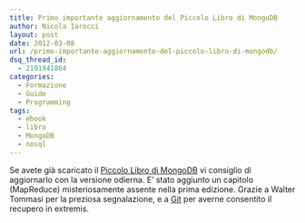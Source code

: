 ```yaml
---
title: Primo importante aggiornamento del Piccolo Libro di MongoDB
author: Nicola Iarocci
layout: post
date: 2012-03-08
url: /primo-importante-aggiornamento-del-piccolo-libro-di-mongodb/
dsq_thread_id:
  - 2191941864
categories:
  - Formazione
  - Guide
  - Programming
tags:
  - ebook
  - libro
  - MongoDB
  - nosql
---
```

Se avete già scaricato il [Piccolo Libro di MongoDB][1] vi consiglio di aggiornarlo con la versione odierna. E&#8217; stato aggiunto un capitolo (MapReduce) misteriosamente assente nella prima edizione. Grazie a Walter Tommasi per la preziosa segnalazione, e a [Git][2] per averne consentito il recupero in extremis.

 [1]: http://nicolaiarocci.com/il-piccolo-libro-di-mongodb-edizione-italiana/ "Il Piccolo Libro di MongoDB"
 [2]: http://nicolaiarocci.com/branching-di-successo-per-git/ "Branching di successo per Git"
